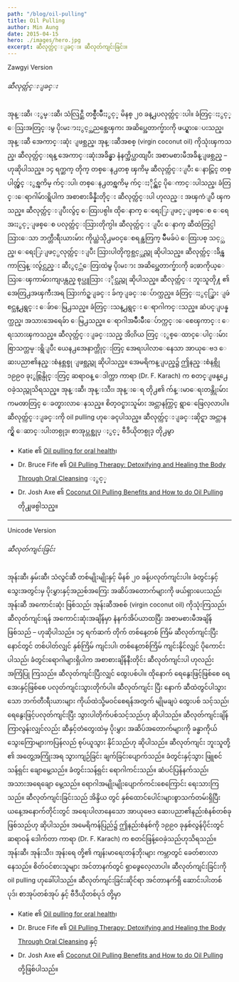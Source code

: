```yaml
---
path: "/blog/oil-pulling"
title: Oil Pulling
author: Min Aung
date: 2015-04-15
hero: ./images/hero.jpg
excerpt: ဆီလုတ္က်င္းျခင္း။ ဆီလုတ်ကျင်းခြင်း။
---
```

Zawgyi Version
###### ဆီလုတ္က်င္းျခင္း
အုန္းဆီ၊ ႏွမ္းဆီ၊ သံလြင္ဆီ တစ္မ်ိဳးမ်ိဳးႏွင့္ မိနစ္ ၂၀ ခန္႕ပလုတ္က်င္းပါ။ ခံတြင္းႏွင့္ ေသြးအတြင္းမွ ပိုးမႊားႏွင့္အညစ္အေၾကး အဆိပ္အေတာက္မ်ားကို ဖယ္ရွားေပးသည္၊ အုန္းဆီ အေကာင္းဆုံး ျဖစ္သည္၊ အုန္းဆီအစစ္ (virgin coconut oil) ကိုသုံးၾကသည္၊ ဆီလုတ္က်င္းရန္ အေကာင္းဆုံးအခ်ိန္မွာ နံနက္အိပ္ယာထျပီး အစာမစားမီအခ်ိန္ျဖစ္သည္ – ဟုဆိုပါသည္။ ၁၄ ရက္ဆက္ တိုက္ တစ္ေန႕တစ္ ၾကိမ္ ဆီလုတ္က်င္းျပီး ေနာင္တြင္ တစ္ပါတ္လွ်င္ ႏွစ္ၾကိမ္ က်င္းပါ၊ တစ္ေန႕တစ္ၾကိမ္ က်င္းႏိုင္လွ်င္ ပိုေကာင္းပါသည္၊ ခံတြင္းေရာဂါမ်ားရွိပါက အစာစားခ်ိန္နီးတိုင္း ဆီလုတ္က်င္းပါ ဟုလည္း အၾကံျပဳ ၾကသည္။
ဆီလုတ္က်င္းျပီးလွ်င္ ေထြးပစ္ပါ။ ထိုေနာက္ ေရေႏြးျဖင့္ျဖစ္ေစ ေရေအးႏွင့္ျဖစ္ေစ ပလုတ္က်င္းသြားတိုက္ပါ။ ဆီလုတ္က်င္း ျပီး ေနာက္ ဆီထဲတြင္ပါသြားေသာ ဘက္တီးရီးယားမ်ား ကိုယ္ထဲသို႕မဝင္ေစရန္အတြက္ မ်ိဳမခ်ပဲ ေထြးပစ္ သင့္သည္၊ ေရေႏြးျဖင့္ပလုတ္က်င္းျပီး သြားပါတိုက္ပစ္သင့္သည္ဟု ဆိုပါသည္။ ဆီလုတ္က်င္းခ်ိန္ၾကာလြန္းလွ်င္လည္း ဆီႏွင့္တံေတြးထဲမွ ပိုးမႊား အဆိပ္အေတာက္မ်ားကို ခႏၶာကိုယ္ေသြးေၾကာမ်ားကျပန္လည္ စုပ္ယူသြား ႏိုင္သည္ဟု ဆိုပါသည္။
ဆီလုတ္က်င္း ဘူးသူတို႔ ၏ အေတြ႕အၾကဳံးအရ  သြားက်ဥ္ျခင္း ခ်က္ျခင္းေပ်ာက္သည္။ ခံတြင္းႏွင့္သြား   ျဖဴစင္သန္႕ရွင္း ေခ်ာေမြ႕သည္။ ခံတြင္းသန္႕ရွင္း ေရာဂါကင္းသည္။ ဆံပင္ျပန္နက္သည္၊  အသားအေရေခ်ာ ေမြ႕သည္။ ေရာဂါအမ်ိဳးမ်ိဳးေပ်ာက္ကင္းေစေၾကာင္း ေရးသားၾကသည္။
ဆီလုတ္က်င္းျခင္းသည္ အိႏၵိယ တြင္ ႏွစ္ေထာင္ေပါင္းမ်ားစြာသက္တမ္းရွိျပီး ယေန႕အေနာက္တိုင္းတြင္ အေရးပါလာေနေသာ အာယုေဗဒ ေဆးပညာ၏နည္းစံနစ္တစ္ခု ျဖစ္သည္ဟု ဆိုပါသည္။ အေမရိကန္ျပည္၌ ဤနည္းစံနစ္ကို ၁၉၉၀ ခုႏွစ္လြန္ပိုင္းတြင္ ဆရာဝန္ ေဒါက္တာ ကာရာ (Dr. F. Karach) က စတင္ျဖန္႕ေဝခဲ့သည္ဟုသိရသည္။
အုန္းဆီ၊ အုန္းသီး၊ အုန္းေရ တို႕၏ က်န္းမာေရးတန္ဘိုးမ်ား ကမၻာတြင္ ေခတ္စားလာေနသည္။ စိတ္ဝင္စားသူမ်ား အင္တာနက္တြင္ ရွာေဖြေလ့လာပါ။ ဆီလုတ္က်င္းျခင္းကို oil pulling ဟုေခၚပါသည္။ ဆီလုတ္က်င္းျခင္းဆိုင္ရာ အင္တာနက္ရွိ ေဆာင္းပါးတစ္ပုဒ္၊ စာအုပ္တစ္အုပ္ ႏွင့္  ဗီဒီယိုတစ္ပုဒ္ တို႕မွာ
* Katie  ၏ [Oil pulling for oral health](http://wellnessmama.com/7866/oil-pulling-for-oral-health/)၊
* Dr. Bruce Fife ၏ [Oil Pulling Therapy: Detoxifying and Healing the Body Through Oral Cleansing](http://www.amazon.com/Oil-Pulling-Therapy-Detoxifying-Cleansing/dp/0941599671/ref=sr_1_2?ie=UTF8&qid=1428894326&sr=8-2&keywords=oil+pulling) ႏွင့္
* Dr. Josh Axe ၏ [Coconut Oil Pulling Benefits and How to do Oil Pulling](https://www.youtube.com/watch?v=DtFzd3TBYiI)
တို႕ျဖစ္ပါသည္။
---
Unicode Version

###### ဆီလုတ်ကျင်းခြင်း
အုန်းဆီ၊ နှမ်းဆီ၊ သံလွင်ဆီ တစ်မျိုးမျိုးနှင့် မိနစ် ၂၀ ခန့်ပလုတ်ကျင်းပါ။ ခံတွင်းနှင့် သွေးအတွင်းမှ ပိုးမွှားနှင့်အညစ်အကြေး အဆိပ်အတောက်များကို ဖယ်ရှားပေးသည်၊ အုန်းဆီ အကောင်းဆုံး ဖြစ်သည်၊ အုန်းဆီအစစ် (virgin coconut oil) ကိုသုံးကြသည်၊ ဆီလုတ်ကျင်းရန် အကောင်းဆုံးအချိန်မှာ နံနက်အိပ်ယာထပြီး အစာမစားမီအချိန်ဖြစ်သည် – ဟုဆိုပါသည်။ ၁၄ ရက်ဆက် တိုက် တစ်နေ့တစ် ကြိမ် ဆီလုတ်ကျင်းပြီး နောင်တွင် တစ်ပါတ်လျှင် နှစ်ကြိမ် ကျင်းပါ၊ တစ်နေ့တစ်ကြိမ် ကျင်းနိုင်လျှင် ပိုကောင်းပါသည်၊ ခံတွင်းရောဂါများရှိပါက အစာစားချိန်နီးတိုင်း ဆီလုတ်ကျင်းပါ ဟုလည်း အကြံပြု ကြသည်။
ဆီလုတ်ကျင်းပြီးလျှင် ထွေးပစ်ပါ။ ထိုနောက် ရေနွေးဖြင့်ဖြစ်စေ ရေအေးနှင့်ဖြစ်စေ ပလုတ်ကျင်းသွားတိုက်ပါ။ ဆီလုတ်ကျင်း ပြီး နောက် ဆီထဲတွင်ပါသွားသော ဘက်တီးရီးယားများ ကိုယ်ထဲသို့မဝင်စေရန်အတွက် မျိုမချပဲ ထွေးပစ် သင့်သည်၊ ရေနွေးဖြင့်ပလုတ်ကျင်းပြီး သွားပါတိုက်ပစ်သင့်သည်ဟု ဆိုပါသည်။ ဆီလုတ်ကျင်းချိန်ကြာလွန်းလျှင်လည်း ဆီနှင့်တံတွေးထဲမှ ပိုးမွှား အဆိပ်အတောက်များကို ခန္ဓာကိုယ်သွေးကြောများကပြန်လည် စုပ်ယူသွား နိုင်သည်ဟု ဆိုပါသည်။
ဆီလုတ်ကျင်း ဘူးသူတို့ ၏ အတွေ့အကြုံးအရ  သွားကျဉ်ခြင်း ချက်ခြင်းပျောက်သည်။ ခံတွင်းနှင့်သွား   ဖြူစင်သန့်ရှင်း ချောမွေ့သည်။ ခံတွင်းသန့်ရှင်း ရောဂါကင်းသည်။ ဆံပင်ပြန်နက်သည်၊  အသားအရေချော မွေ့သည်။ ရောဂါအမျိုးမျိုးပျောက်ကင်းစေကြောင်း ရေးသားကြသည်။
ဆီလုတ်ကျင်းခြင်းသည် အိန္ဒိယ တွင် နှစ်ထောင်ပေါင်းများစွာသက်တမ်းရှိပြီး ယနေ့အနောက်တိုင်းတွင် အရေးပါလာနေသော အာယုဗေဒ ဆေးပညာ၏နည်းစံနစ်တစ်ခု ဖြစ်သည်ဟု ဆိုပါသည်။ အမေရိကန်ပြည်၌ ဤနည်းစံနစ်ကို ၁၉၉၀ ခုနှစ်လွန်ပိုင်းတွင် ဆရာဝန် ဒေါက်တာ ကာရာ (Dr. F. Karach) က စတင်ဖြန့်ဝေခဲ့သည်ဟုသိရသည်။
အုန်းဆီ၊ အုန်းသီး၊ အုန်းရေ တို့၏ ကျန်းမာရေးတန်ဘိုးများ ကမ္ဘာတွင် ခေတ်စားလာနေသည်။ စိတ်ဝင်စားသူများ အင်တာနက်တွင် ရှာဖွေလေ့လာပါ။ ဆီလုတ်ကျင်းခြင်းကို oil pulling ဟုခေါ်ပါသည်။ ဆီလုတ်ကျင်းခြင်းဆိုင်ရာ အင်တာနက်ရှိ ဆောင်းပါးတစ်ပုဒ်၊ စာအုပ်တစ်အုပ် နှင့်  ဗီဒီယိုတစ်ပုဒ် တို့မှာ
* Katie  ၏ [Oil pulling for oral health](http://wellnessmama.com/7866/oil-pulling-for-oral-health/)၊
* Dr. Bruce Fife ၏ [Oil Pulling Therapy: Detoxifying and Healing the Body Through Oral Cleansing](http://www.amazon.com/Oil-Pulling-Therapy-Detoxifying-Cleansing/dp/0941599671/ref=sr_1_2?ie=UTF8&qid=1428894326&sr=8-2&keywords=oil+pulling) နှင့်
* Dr. Josh Axe ၏ [Coconut Oil Pulling Benefits and How to do Oil Pulling](https://www.youtube.com/watch?v=DtFzd3TBYiI)
တို့ဖြစ်ပါသည်။
